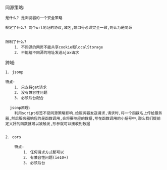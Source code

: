 同源策略:

    是什么? 是浏览器的一个安全策略

    规定了什么? 两个url地址的协议,域名,端口号必须完全一致,则认为是同源


    限制了什么?
        1. 不同源的网页不能共享cookie和localStorage
        2. 不能给不同源的地址发送ajax请求

跨域:

    1. jsonp

    特点:
        1. 只支持get请求
        2. 没有兼容性问题
        3. 必须后台配合

      jsonp原理:
        利用script标签不受同源策略影响,给服务器发送请求,请求时,将一个函数名上传给服务器,然后服务器响应的是函数调用,会将要响应的数据,写在函数调用的小括号中,那么我们提前定义好的函数就可以被触发,形参就可以接收到数据


    2. cors

        特点:
            1. 任何请求方式都可以
            2. 有兼容性问题(ie10+)
            3. 必须后台

